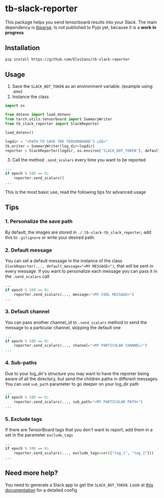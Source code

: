 # tb-slack-reporter
This package helps you send tensorboard results into your Slack. 
The main dependency is [tbparse](https://pypi.org/project/tbparse/).
Is not published to Pypi yet, because it is a **work in progress**

## Installation
```bash
pip install https://github.com/EloiSans/tb-slack-reporter
```

## Usage
1. Save the `SLACK_BOT_TOKEN` as an environment variable. (example using .env)
2. Instance the class

```python
import os

from dotenv import load_dotenv
from torch.utils.tensorboard import SummaryWriter
from tb_slack_reporter import SlackReporter

load_dotenv()

logdir = "<PATH TO SAVE THE TENSORBOARD'S LOG>"
tb_writer = SummaryWriter(log_dir=logdir)
reporter = SlackReporter(logdir, os.environ['SLACK_BOT_TOKEN'], default_channel="<channel_id>")
```
3. Call the method `.send_scalars` every time you want to be reported
```python
...
if epoch % 100 == 0:
    reporter.send_scalars()
...
```
This is the most basic use, read the following tips for advanced usage
## Tips
### 1. Personalize the save path
By default, the images are stored in `./.tb-slack-tb_slack_reporter`, add this to `.gitignore` or write your desired path.

### 2. Default message
You can set a default message in the instance of the class `SlackReporter(..., default_message="<MY MESSAGE>")`,
that will be sent in every message. If you want to personalize each message you can pass it in the `.send_scalars` call
```python
...
if epoch % 100 == 0:
    reporter.send_scalars(..., message="<MY COOL MESSAGE>")
...
```

### 3. Default channel
You can pass another channel_id to `.send_scalars` method to send the message to a particular channel, skipping the default one
```python
...
if epoch % 100 == 0:
    reporter.send_scalars(..., channel="<MY PARTICULAR CHANNEL>")
...
```

### 4. Sub-paths
Due to your log_dir's structure you may want to have the reporter being aware of all the directory, but send the children paths in different messages.
You can use `sub_path` parameter to go deeper on your log_dir path
```python
...
if epoch % 100 == 0:
    reporter.send_scalars(..., sub_path="<MY PARTICULAR PATH>")
...
```

### 5. Exclude tags
If there are TensorBoard tags that you don't want to report, add them in a set in the parameter `exclude_tags`
```python
...
if epoch % 100 == 0:
    reporter.send_scalars(..., exclude_tags=set(["tag_1", "tag_2"]))
...
```

## Need more help?
You need to generate a Slack app to get the `SLACK_BOT_TOKEN`. Look at [this documentation](https://api.slack.com/tutorials/uploading-files-with-python) for a detailed config 
